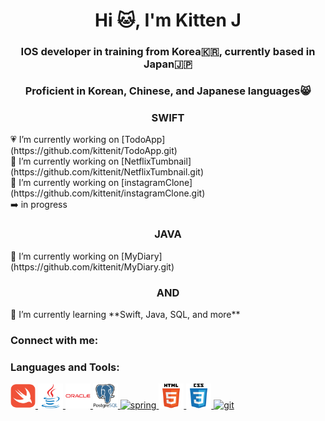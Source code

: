 
<h1 align="center">Hi 🐱, I'm Kitten J</h1>
<h3 align="center">IOS developer in training from Korea🇰🇷, currently based in Japan🇯🇵</h3>
<h3 align="center">Proficient in Korean, Chinese, and Japanese languages😸</h3>

<h3 align="center">SWIFT</h3>
💗 I’m currently working on [TodoApp](https://github.com/kittenit/TodoApp.git) <br>
🩵 I’m currently working on [NetflixTumbnail](https://github.com/kittenit/NetflixTumbnail.git) <br>
💛 I’m currently working on [instagramClone](https://github.com/kittenit/instagramClone.git) <br> ➡️ in progress

<h3 align="center">JAVA</h3>
🩶 I’m currently working on [MyDiary](https://github.com/kittenit/MyDiary.git)  

<h3 align="center">AND</h3>
🌱 I’m currently learning **Swift, Java, SQL, and more**

<h3 align="left">Connect with me:</h3>
<p align="left">
</p>

<h3 align="left">Languages and Tools:</h3>
<p align="left">

<a href="https://developer.apple.com/swift/" target="_blank" rel="noreferrer"> 
<img src="https://raw.githubusercontent.com/devicons/devicon/master/icons/swift/swift-original.svg" alt="swift" width="40" height="40"/> </a> 

<a href="https://www.java.com" target="_blank" rel="noreferrer">
<img src="https://raw.githubusercontent.com/devicons/devicon/master/icons/java/java-original.svg" alt="java" width="40" height="40"/> </a> 

<a href="https://www.oracle.com/" target="_blank" rel="noreferrer">
<img src="https://raw.githubusercontent.com/devicons/devicon/master/icons/oracle/oracle-original.svg" alt="oracle" width="40" height="40"/> </a> 

<a href="https://www.postgresql.org" target="_blank" rel="noreferrer"> 
<img src="https://raw.githubusercontent.com/devicons/devicon/master/icons/postgresql/postgresql-original-wordmark.svg" alt="postgresql" width="40" height="40"/> </a> 

<a href="https://spring.io/" target="_blank" rel="noreferrer">
<img src="https://www.vectorlogo.zone/logos/springio/springio-icon.svg" alt="spring" width="40" height="40"/> </a>

<a href="https://www.w3.org/html/" target="_blank" rel="noreferrer"> 
<img src="https://raw.githubusercontent.com/devicons/devicon/master/icons/html5/html5-original-wordmark.svg" alt="html5" width="40" height="40"/> </a>

<a href="https://www.w3schools.com/css/" target="_blank" rel="noreferrer"> 
<img src="https://raw.githubusercontent.com/devicons/devicon/master/icons/css3/css3-original-wordmark.svg" alt="css3" width="40" height="40"/> </a>

<a href="https://git-scm.com/" target="_blank" rel="noreferrer"> 
<img src="https://www.vectorlogo.zone/logos/git-scm/git-scm-icon.svg" alt="git" width="40" height="40"/> </a> 

</p>
